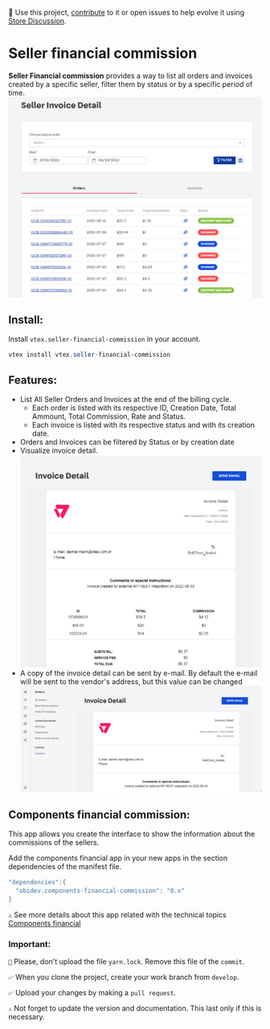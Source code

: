📢 Use this project, [contribute](https://github.com/{OrganizationName}/{AppName}) to it or open issues to help evolve it using [Store Discussion](https://github.com/vtex-apps/store-discussion).

# Seller financial commission

**Seller Financial commission** provides a way to list all orders and invoices created by a specific seller, filter them by status or by a specific period of time.
![seller-home](images/home-seller.png)

## **Install:**

Install `vtex.seller-financial-commission` in your account.

```powershell
vtex install vtex.seller-financial-commission
```

## **Features:**

- List All Seller Orders and Invoices at the end of the billing cycle. <br/>
  - Each order is listed with its respective ID, Creation Date, Total Ammount, Total Commission, Rate and Status.
  - Each invoice is listed with its respective status and with its creation date.
- Orders and Invoices can be filtered by Status or by creation date
- Visualize invoice detail.
  ![invoice-detail](images/image4.png)
- A copy of the invoice detail can be sent by e-mail. By default the e-mail will be sent to the vendor's address, but this value can be changed
  ![send-email](images/sendEmail.gif)

## **Components financial commission:**

This app allows you create the interface to show the information about the commissions of the sellers.

Add the components financial app in your new apps in the section dependencies of the manifest file.

```powershell
"dependencies":{
  "obidev.components-financial-commission": "0.x"
}
```

`⚠️` See more details about this app related with the technical topics [Components financial](https://github.com/vtex-apps/components-financial-commission/)

### Important:

`🚫` Please, don't upload the file `yarn.lock`. Remove this file of the `commit`.

`✅` When you clone the project, create your work branch from `develop`.

`✅` Upload your changes by making a `pull request`.

`⚠️` Not forget to update the version and documentation. This last only if this is necessary.
